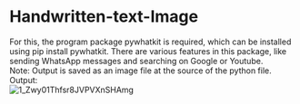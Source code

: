 # Handwritten-text-Image
For this, the program package pywhatkit is required, which can be installed using pip install pywhatkit. There are various features in this package, like sending WhatsApp messages and searching on Google or Youtube.\
Note: Output is saved as an image file at the source of the python file.\
Output:\
![1_Zwy01Thfsr8JVPVXnSHAmg](https://user-images.githubusercontent.com/85276700/198821908-e1afef59-c75a-472a-93b6-664b42dd91b6.png)
